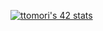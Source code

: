 [![ttomori's 42 stats](https://badge42.herokuapp.com/api/stats/ttomori?cursus=42cursus)](https://github.com/JaeSeoKim/badge42)
